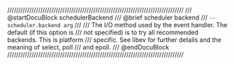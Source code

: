////////////////////////////////////////////////////////////////////////////////
/// @startDocuBlock schedulerBackend
/// @brief scheduler backend
/// `--scheduler.backend arg`
///
/// The I/O method used by the event handler. The default (if this option is
/// not specified) is to try all recommended backends. This is platform
/// specific. See libev for further details and the meaning of select, poll
/// and epoll.
/// @endDocuBlock
////////////////////////////////////////////////////////////////////////////////